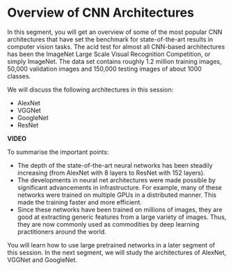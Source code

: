 # Overview of CNN Architectures

In this segment, you will get an overview of some of the most popular CNN architectures that have set the benchmark for state-of-the-art results in computer vision tasks. The acid test for almost all CNN-based architectures has been the ImageNet Large Scale Visual Recognition Competition, or simply ImageNet. The data set contains roughly 1.2 million training images, 50,000 validation images and 150,000 testing images of about 1000 classes.

We will discuss the following architectures in this session:

-   AlexNet
-   VGGNet
-   GoogleNet
-   ResNet

**VIDEO**

To summarise the important points:

-   The depth of the state-of-the-art neural networks has been steadily increasing (from AlexNet with 8 layers to ResNet with 152 layers).
-   The developments in neural net architectures were made possible by significant advancements in infrastructure. For example, many of these networks were trained on multiple GPUs in a distributed manner. This made the training faster and more efficient.
-   Since these networks have been trained on millions of images, they are good at extracting generic features from a large variety of images. Thus, they are now commonly used as commodities by deep learning practitioners around the world.

You will learn how to use large pretrained networks in a later segment of this session. In the next segment, we will study the architectures of AlexNet, VGGNet and GoogleNet.